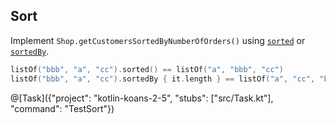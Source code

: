 ## Sort

Implement `Shop.getCustomersSortedByNumberOfOrders()` using
[`sorted`](https://kotlinlang.org/api/latest/jvm/stdlib/kotlin.collections/kotlin.-iterable/sorted.html) or
[`sortedBy`](https://kotlinlang.org/api/latest/jvm/stdlib/kotlin.collections/kotlin.-iterable/sorted-by.html).

```kotlin
listOf("bbb", "a", "cc").sorted() == listOf("a", "bbb", "cc")
listOf("bbb", "a", "cc").sortedBy { it.length } == listOf("a", "cc", "bbb")
```

@[Task]({"project": "kotlin-koans-2-5", "stubs": ["src/Task.kt"], "command": "TestSort"})